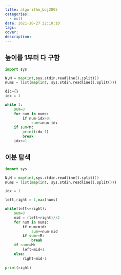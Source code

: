 ```yaml
---
title: algorithm_boj2805
categories:
  - null
date: 2021-10-27 22:10:10
tags:
cover:
description:
---
```

<!-- 
튜토리얼, 하우 투 가이드, 설명 ,레퍼런스 
https://documentation.divio.com/tutorials/
-->

## 높이를 1부터 다 구함

```python
import sys

N,M = map(int,sys.stdin.readline().split())
nums = list(map(int, sys.stdin.readline().split()))

dic={}
idx = 1

while 1:
    sum=0
    for num in nums:
        if num-idx>0:
            sum+=num-idx
    if sum<M:
        print(idx-1)
        break
    idx+=1  
```

## 이분 탐색

```python
import sys

N,M = map(int,sys.stdin.readline().split())
nums = list(map(int, sys.stdin.readline().split()))

idx = 1

left,right = 1,max(nums)

while(left<=right):
    sum=0
    mid = (left+right)//2
    for num in nums:
        if num>mid:
            sum+=num-mid
        if sum>=M:
            break
    if sum>=M:
        left=mid+1
    else:
        right=mid-1
    
print(right)
```